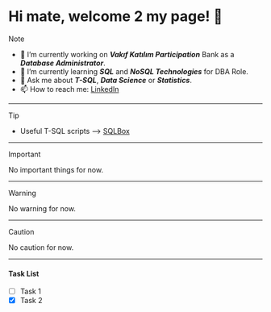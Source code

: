 # Hi mate, welcome 2 my page! 👋
> [!NOTE]
> - 🔭 I’m currently working on **_Vakıf Katılım Participation_** Bank as a _**Database Administrator**_.
> - 🌱 I’m currently learning _**SQL**_ and _**NoSQL Technologies**_ for DBA Role.
> - 💬 Ask me about **_T-SQL_**, _**Data Science**_ or _**Statistics**_.
> - 📫 How to reach me: [LinkedIn](https://www.linkedin.com/in/isikosman/)
---
> [!TIP]
> - Useful T-SQL scripts --> [SQLBox](https://github.com/kisinamso/SQLBox)
---
> [!IMPORTANT]
> No important things for now.
---
> [!WARNING]
> No warning for now.
---
> [!CAUTION]
> No caution for now.
---
#### Task List
- [ ]  Task 1
- [x] Task 2
